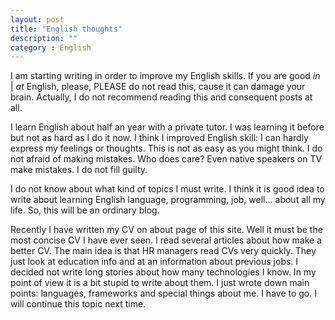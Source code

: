 ```yaml
---
layout: post
title: "English thoughts"
description: ""
category : English
---
```


I am starting writing in order to improve my English skills. If you are good _in_ | _at_ English, please, PLEASE do not read this, cause it can damage your brain. Actually, I do not recommend reading this and consequent posts at all.

I learn English about half an year with a private tutor. I was learning it before but not as hard as I do it now. I think I improved English skill: I can hardly express my feelings or thoughts. This is not as easy as you might think.  I do not afraid of making mistakes. Who does care? Even native speakers on TV make mistakes. I do not fill guilty.

I do not know about what kind of topics I must write. I think it is good idea to write about learning English language, programming, job, well... about all my life. So, this will be an ordinary blog.

Recently I have written my CV on about page of this site. Well it must be the most concise CV I have ever seen. I read several articles about how make a better CV. The main idea is that HR managers read CVs very quickly. They just look at education info and at an information about previous jobs. I decided not write long stories about how many technologies I know. In my point of view it is a bit stupid to write about them. I just wrote down main points: languages, frameworks and special things about me. I have to go. I will continue this topic next time.       
